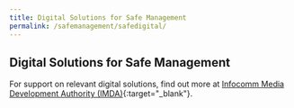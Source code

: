 ```yaml
---
title: Digital Solutions for Safe Management
permalink: /safemanagement/safedigital/
---
```

## Digital Solutions for Safe Management

For support on relevant digital solutions, find out more at [Infocomm Media Development Authority (IMDA)](www.imda.gov.sg/SMEsGoDigital){:target="_blank"}.
